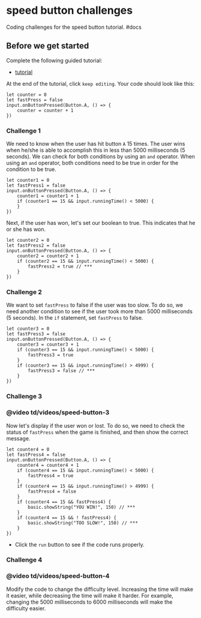 # speed button challenges

Coding challenges for the speed button tutorial. #docs

## Before we get started

Complete the following guided tutorial:

* [tutorial](/microbit/lessons/speed-button/tutorial)

At the end of the tutorial, click `keep editing`. Your code should look like this:

```
let counter = 0
let fastPress = false
input.onButtonPressed(Button.A, () => {
    counter = counter + 1
})
```

### Challenge 1

We need to know when the user has hit button `A` 15 times. The user wins when he/she is able to accomplish this in less than 5000 milliseconds (5 seconds). We can check for both conditions by using an `and` operator. When using an `and` operator, both conditions need to be true in order for the condition to be true.

```
let counter1 = 0
let fastPress1 = false
input.onButtonPressed(Button.A, () => {
    counter1 = counter1 + 1
    if (counter1 == 15 && input.runningTime() < 5000) {
    }
})
```

Next, if the user has won, let's set our boolean to true. This indicates that he or she has won.

```
let counter2 = 0
let fastPress2 = false
input.onButtonPressed(Button.A, () => {
    counter2 = counter2 + 1
    if (counter2 == 15 && input.runningTime() < 5000) {
        fastPress2 = true // ***
    }
})
```

### Challenge 2

We want to set `fastPress` to false if the user was too slow. To do so, we need another condition to see if the user took more than 5000 milliseconds (5 seconds). In the `if` statement, set `fastPress` to false.

```
let counter3 = 0
let fastPress3 = false
input.onButtonPressed(Button.A, () => {
    counter3 = counter3 + 1
    if (counter3 == 15 && input.runningTime() < 5000) {
        fastPress3 = true
    }
    if (counter3 == 15 && input.runningTime() > 4999) {
        fastPress3 = false // ***
    }
})
```

### Challenge 3

### @video td/videos/speed-button-3

Now let's display if the user won or lost. To do so, we need to check the status of `fastPress` when the game is finished, and then show the correct message.

```
let counter4 = 0
let fastPress4 = false
input.onButtonPressed(Button.A, () => {
    counter4 = counter4 + 1
    if (counter4 == 15 && input.runningTime() < 5000) {
        fastPress4 = true
    }
    if (counter4 == 15 && input.runningTime() > 4999) {
        fastPress4 = false
    }
    if (counter4 == 15 && fastPress4) {
        basic.showString("YOU WIN!", 150) // ***
    }
    if (counter4 == 15 && ! fastPress4) {
        basic.showString("TOO SLOW!", 150) // ***
    }
})
```

* Click the `run` button to see if the code runs properly.

### Challenge 4

### @video td/videos/speed-button-4

Modify the code to change the difficulty level. Increasing the time will make it easier, while decreasing the time will make it harder. For example, changing the 5000 milliseconds to 6000 milliseconds will make the difficulty easier.

